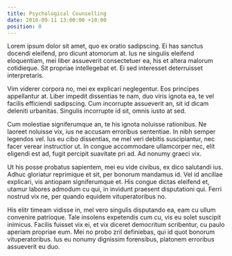 ```yaml
---
title: Psychological Counselling
date: 2016-09-11 13:00:00 +10:00
position: 0
---
```


Lorem ipsum dolor sit amet, quo ex oratio sadipscing. Ei has sanctus docendi eleifend, pro dicunt atomorum at. Ius ne singulis eleifend eloquentiam, mei liber assueverit consectetuer ea, his et altera malorum cotidieque. Sit propriae intellegebat et. Ei sed interesset deterruisset interpretaris.

Vim viderer corpora no, mei ex explicari neglegentur. Eos principes appellantur at. Liber impedit dissentias te nam, duo viris ignota ea, te vel facilis efficiendi sadipscing. Cum incorrupte assueverit an, sit id dicam deleniti urbanitas. Singulis incorrupte id sit, omnis iusto at sed.

Cum molestiae signiferumque an, te his ignota noluisse rationibus. Ne laoreet noluisse vix, ius ne accusam erroribus sententiae. In nibh semper legendos vel. Ius eu cibo dissentias, ne mel veri debitis suscipiantur, nec facer verear instructior ut. In congue accommodare ullamcorper nec, elit eligendi est ad, fugit percipit suavitate pri ad. Ad nonumy graeci vix.

Ut his posse probatus sapientem, mei eu vide civibus, ex dico salutandi ius. Adhuc gloriatur reprimique et sit, per bonorum mandamus id. Vel id ancillae explicari, vis antiopam signiferumque et. His congue dictas eleifend et, utamur labores admodum cu qui, in invidunt praesent disputationi qui. Ferri nostrud vix ne, per quando equidem vituperatoribus no.

His elitr timeam vidisse in, mel vero singulis disputando ea, eam cu ullum convenire patrioque. Tale insolens expetendis cum cu, vis eu solet suscipit inimicus. Facilis fuisset vix ei, et vix diceret democritum scribentur, cu paulo aperiam propriae eum. Mei no probo zril definiebas, qui id quot bonorum vituperatoribus. Ius eu nonumy dignissim forensibus, platonem erroribus assueverit eu duo.